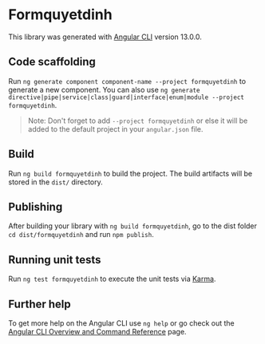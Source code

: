 # Formquyetdinh

This library was generated with [Angular CLI](https://github.com/angular/angular-cli) version 13.0.0.

## Code scaffolding

Run `ng generate component component-name --project formquyetdinh` to generate a new component. You can also use `ng generate directive|pipe|service|class|guard|interface|enum|module --project formquyetdinh`.
> Note: Don't forget to add `--project formquyetdinh` or else it will be added to the default project in your `angular.json` file. 

## Build

Run `ng build formquyetdinh` to build the project. The build artifacts will be stored in the `dist/` directory.

## Publishing

After building your library with `ng build formquyetdinh`, go to the dist folder `cd dist/formquyetdinh` and run `npm publish`.

## Running unit tests

Run `ng test formquyetdinh` to execute the unit tests via [Karma](https://karma-runner.github.io).

## Further help

To get more help on the Angular CLI use `ng help` or go check out the [Angular CLI Overview and Command Reference](https://angular.io/cli) page.

